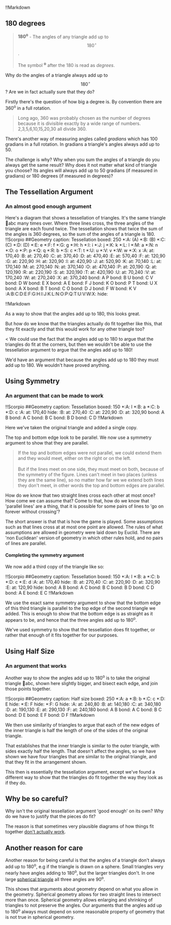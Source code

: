!!Markdown
## 180 degrees

> **180<sup>o</sup>** - The angles of any triangle add up to $$180^\circ$$. <br><br>The symbol **<sup>o</sup>** after the 180 is read as *degrees*.

Why do the angles of a triangle always add up to $$180^\circ$$?  Are we in fact actually sure that they do?

Firstly there's the question of how big a degree is.  By convention there are 360<sup>o</sup> in a full rotation.  

> Long ago, 360 was probably chosen as the number of degrees because it is divisible exactly by a wide range of numbers.  2,3,5,6,10,15,20,30 all divide 360.  

There's another way of measuring angles called *gradians* which has 100 gradians in a full rotation.  In gradians a triangle's angles always add up to 50.

The challenge is why?  Why when you sum the angles of a triangle do you always get the same result?  Why does it not matter what kind of triangle you choose?  Its angles will always add up to 50 gradians (if measured in gradians) or 180 degrees (if measured in degrees)?

## The Tessellation Argument
### An almost good enough argument
Here's a diagram that shows a tessellation of triangles.  It's the same triangle 🔺abc many times over.  Where three lines cross, the three angles of the triangle are each found twice.  The tessellation shows that twice the sum of the angles is 360 degrees, so the sum of the angles of a triangle is 180.
!!Scorpio
##Geometry
caption: Tessellation
boxed: 250
*:A: (A)
*:B: (B)
*:C: (C)
*:D: (D)
*:E: e
*:F: f
*:G: g
*:H: h
*:I: i
*:J: j
*:K: k
*:L: l
*:M: a
*:N: n
*:O: o
*:P: p
*:Q: q
*:R: b
*:S: c
*:T: t
*:U: u
*:V: v
*:W: w
*:X: x
:A: at: 170,40
:B: at: 270,40
:C: at: 370,40
:D: at: 470,40
:E: at: 570,40
:F: at: 120,90
:G: at: 220,90
:H: at: 320,90
:I: at: 420,90
:J: at: 520,90
:K: at: 70,140
:L: at: 170,140
:M: at: 270,140
:N: at: 370,140
:O: at: 470,140
:P: at: 20,190
:Q: at: 120,190
:R: at: 220,190
:S: at: 320,190
:T: at: 420,190
:U: at: 70,240
:V: at: 170,240
:W: at: 270,240
:X: at: 370,240
bond: A P
bond: B U
bond: C V
bond: D W
bond: E X
bond: A E
bond: F J
bond: K O
bond: P T
bond: U X
bond: A X
bond: B T
bond: C O
bond: D J
bond: F W
bond: K V
:A:B:C:D:E:F:G:H:I:J:K:L:N:O:P:Q:T:U:V:W:X:
hide:

!!Markdown

As a way to show that the angles add up to 180, this looks great.  

But how do we know that the triangles actually do fit together like this, that they fit exactly and that this would work for any other triangle too?

< We could use the fact that the angles add up to 180 to argue that the triangles do fit at the corners, but then we wouldn't be able to use the tessellation argument to argue that the angles add up to 180!

We'd have an argument that because the angles add up to 180 they must add up to 180.  We wouldn't have proved anything.

## Using Symmetry
### An argument that can be made to work

!!Scorpio
##Geometry
caption: Tessellation
boxed: 150
*:A: l
*:B: a
*:C: b
*:D: c
:A: at: 170,40
hide:
:B: at: 270,40
:C: at: 220,90
:D: at: 320,90
bond: A B
bond: A C
bond: B C
bond: B D
bond: C D
!!Markdown

Here we've taken the original triangle and added a single copy.

The top and bottom edge look to be parallel.  We now use a symmetry argument to show that they are parallel.

> If the top and bottom edges were not parallel, we could extend them and they would meet, either on the right or on the left.<br><br>But if the lines meet on one side, they must meet on both, because of the symmetry of the figure.  Lines can't meet in two places (unless they are the same line), so no matter how far we we extend both lines they don't meet, in other words the top and bottom edges are parallel.

How do we know that two straight lines cross each other at most once?  How come we can assume that?  Come to that, how do we know that 'parallel lines' are a thing, that it is possible for some pairs of lines to 'go on forever without crossing'?

The short answer is that that is how the game is played.  Some assumptions such as that lines cross at at most one point are allowed.  The rules of what assumptions are allowed in geometry were laid down by Euclid.  There are 'non Euclidean' version of geometry in which other rules hold, and no pairs of lines are parallel.

#### Completing the symmetry argument

We now add a third copy of the triangle like so:

!!Scorpio
##Geometry
caption: Tessellation
boxed: 150
*:A: l
*:B: a
*:C: b
*:D: c
*:E: d
:A: at: 170,40
hide:
:B: at: 270,40
:C: at: 220,90
:D: at: 320,90
:E: at: 120,90
hide:
bond: A B
bond: A C
bond: B C
bond: B D
bond: C D
bond: A E
bond: E C
!!Markdown

We use the exact same symmetry argument to show that the bottom edge of this third triangle is parallel to the top edge of the second triangle we added.  This is enough to show that the bottom edge is as straight as it appears to be, and hence that the three angles add up to 180<sup>o</sup>.

We've used symmetry to show that the tessellation does fit together, or rather that enough of it fits together for our purposes.

## Using Half Size
### An argument that works

Another way to show the angles add up to 180<sup>o</sup> is to take the original triangle 🔺abc, shown here slightly bigger, and bisect each edge, and join those points together.

!!Scorpio
##Geometry
caption: Half size
boxed: 250
*:A: a
*:B: b
*:C: c
*:D: E
hide:
*:E: F
hide:
*:F: G
hide:
:A: at: 240,80
:B: at: 140,180
:C: at: 340,180
:D: at: 190,130
:E: at: 290,130
:F: at: 240,180
bond: A B
bond: A C
bond: B C
bond: D E
bond: E F
bond: D F
!!Markdown

We then use similarity of triangles to argue that each of the new edges of the inner triangle is half the length of one of the sides of the original triangle.

That establishes that the inner triangle is similar to the outer triangle, with sides exactly half the length.  That doesn't affect the angles, so we have shown we have four triangles that are similar to the original triangle, and that they fit in the arrangement shown.

This then is essentially the tessellation argument, except we've found a different way to show that the triangles do fit together the way they look as if they do.

## Why be so careful?

Why isn't the original tessellation argument 'good enough' on its own?  Why do we have to justify that the pieces do fit?

The reason is that sometimes very plausible diagrams of how things fit together [don't actually work](https://en.wikipedia.org/wiki/Missing_square_puzzle).

## Another reason for care

Another reason for being careful is that the angles of a triangle don't always add up to 180<sup>o</sup>, e.g if the triangle is drawn on a sphere.  Small triangles very nearly have angles adding to 180<sup>o</sup>, but the larger triangles don't.  In one large [spherical triangle](https://en.wikipedia.org/wiki/Spherical_trigonometry) all three angles are 90<sup>o</sup>.

This shows that arguments about geometry depend on what you allow in the geometry.  Spherical geometry allows for two straight lines to intersect more than once.  Spherical geometry allows enlarging and shrinking of triangles to not preserve the angles.  Our arguments that the angles add up to 180<sup>o</sup> always must depend on some reasonable property of geometry that is not true in spherical geometry.
